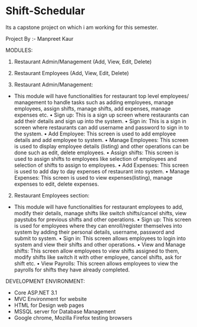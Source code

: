 # Shift-Schedular
Its a capstone project on which i am working for this semester.

Project By :- Manpreet Kaur

MODULES:
1.	Restaurant Admin/Management (Add, View, Edit, Delete) 
2.	Restaurant Employees (Add, View, Edit, Delete)

1. Restaurant Admin/Management:
- This module will have functionalities for restaurant top level employees/ management to handle tasks such as adding employees, manage employees, assign shifts, manage shifts, add expenses, manage expenses etc.
•	Sign up: This is a sign up screen where restaurants can add their details and sign up into the system. 
•	Sign in: This is a sign in screen where restaurants can add username and password to sign in to the system. 
•	Add Employee: This screen is used to add employee details and add employee to system.
•	Manage Employees: This screen is used to display employee details (listing) and other operations can be done such as edit, delete employees.
•	Assign shifts: This screen is used to assign shifts to employees like selection of employees and selection of shifts to assign to employees.
•	Add Expenses: This screen is used to add day to day expenses of restaurant into system.
•	Manage Expenses: This screen is used to view expenses(listing), manage expenses to edit, delete expenses.


2. Restaurant Employees section:
- This module will have functionalities for restaurant employees to add, modify their details, manage shifts like switch shifts/cancel shifts, view paystubs for previous shifts and other operations. 
•	Sign up:  This screen is used for employees where they can enroll/register themselves into system by adding their personal details, username, password and submit to system. 
•	Sign in: This screen allows employees to login into system and view their shifts and other operations.
•	View and Manage shifts: This screen allow employees to view shifts assigned to them, modify shifts like switch it with other employee, cancel shifts, ask for shift etc.
•	View Payrolls: This screen allows employees to view the payrolls for shifts they have already completed.
 
DEVELOPMENT ENVIRONMENT:
-	Core ASP.NET 3.1
-	MVC Environment for website
-	HTML for Design web pages
-	MSSQL server for Database Management
-	Google chrome, Mozilla Firefox testing browsers


